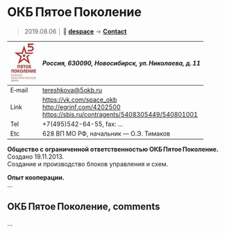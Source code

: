 # ОКБ Пятое Поколение
> 2019.08.06 ┊ **🚀 [despace](index.md)** → **[Contact](contact.md)**

|[![](f/contact/o/okb_5_logo1_thumb.jpg)](f/contact/o/okb_5_logo1.png)|*Россия, 630090, Новосибирск, ул. Николаева, д. 11*|
|:--|:--|
|E‑mail| <tereshkova@5okb.ru> |
|Link| <https://vk.com/space_okb><br> <http://egrinf.com/4202500><br> <https://sbis.ru/contragents/5408305449/540801001>  |
|Tel| +7(495)542-64-55, fax: … |
|Etc| 628 ВП МО РФ, начальник — О.Э. Тимаков  |

**Общество с ограниченной ответственностью ОКБ Пятое Поколение.** Создано 19.11.2013.  
Создание и производство блоков управления и схем.

**Опыт кооперации.**  
…


<p style="page-break-after:always"> </p>

## ОКБ Пятое Поколение, comments

…
